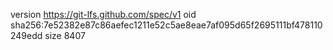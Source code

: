 version https://git-lfs.github.com/spec/v1
oid sha256:7e52382e87c86aefec1211e52c5ae8eae7af095d65f2695111bf478110249edd
size 8407
